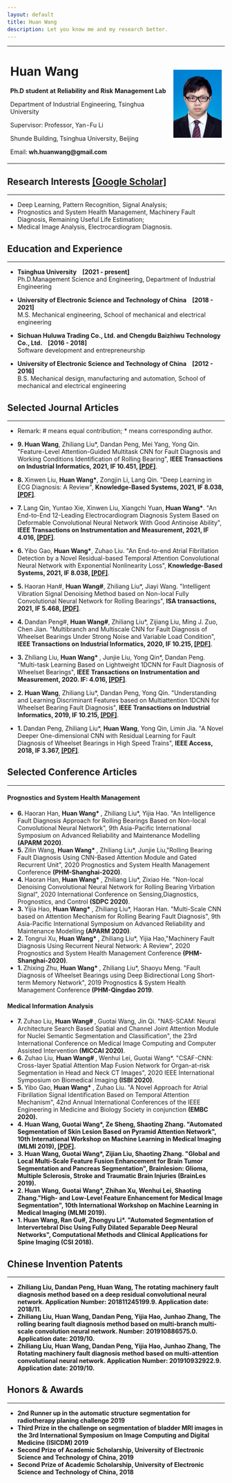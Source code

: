 ```yaml
---
layout: default
title: Huan Wang
description: Let you know me and my research better.
---
```


<table border="0">
  <tr>
    <td width="75%">
      <h1>Huan Wang</h1>
      <p><b>Ph.D student at Reliability and Risk Management Lab</b></p>
      <p>Department of Industrial Engineering, Tsinghua University</p>
      <p>Supervisor: Professor, Yan-Fu Li</p>
      <p>Shunde Building, Tsinghua University, Beijing</p>
      <p>Email: <b>wh.huanwang@gmail.com</b></p>
    </td>
    <td width="25%">
      <img src="image/WangHuan.jpg" width="100%">
    </td>
  </tr>
</table>

## Research Interests [[Google Scholar]](https://scholar.google.com.hk/citations?user=Um0g-XMAAAAJ&hl=zh-CN&authuser=1)
* * *
* Deep Learning, Pattern Recognition, Signal Analysis;
* Prognostics and System Health Management, Machinery Fault Diagnosis, Remaining Useful Life Estimation;
* Medical Image Analysis, Electrocardiogram Diagnosis.

## Education and Experience
* * *
* <b>Tsinghua University &nbsp;&nbsp;&nbsp;[2021 - present]</b>   
Ph.D.Management Science and Engineering, Department of Industrial Engineering

* <b>University of Electronic Science and Technology of China &nbsp;&nbsp;&nbsp;[2018 - 2021]</b>   
M.S. Mechanical engineering, School of mechanical and electrical engineering

* <b>Sichuan Huluwa Trading Co., Ltd. and Chengdu Baizhiwu Technology Co., Ltd. &nbsp;&nbsp;&nbsp;[2016 - 2018]</b>   
Software development and entrepreneurship

* <b>University of Electronic Science and Technology of China &nbsp;&nbsp;&nbsp;[2012 - 2016]</b>   
B.S. Mechanical design, manufacturing and automation, School of mechanical and electrical engineering


## Selected Journal Articles
* * *
* Remark: # means equal contribution; * means corresponding author.

* <b>9. Huan Wang</b>, Zhiliang Liu*, Dandan Peng, Mei Yang, Yong Qin. "Feature-Level Attention-Guided Multitask CNN for Fault Diagnosis and Working Conditions Identification of Rolling Bearing", <b>IEEE Transactions on Industrial Informatics, 2021, IF 10.451, [[PDF]](https://ieeexplore.ieee.org/document/9372133)</b>.
* <b>8. </b>Xinwen Liu, <b>Huan Wang*</b>, Zongjin Li, Lang Qin. "Deep Learning in ECG Diagnosis: A Review", <b>Knowledge-Based Systems, 2021, IF 8.038, [[PDF]](https://www.sciencedirect.com/science/article/abs/pii/S0950705121004494)</b>.
* <b>7. </b>Lang Qin, Yuntao Xie, Xinwen Liu, Xiangchi Yuan, <b>Huan Wang*</b>. "An End-to-End 12-Leading Electrocardiogram Diagnosis System Based on Deformable Convolutional Neural Network With Good Antinoise Ability", <b>IEEE Transactions on Instrumentation and Measurement, 2021, IF 4.016, [[PDF]](https://ieeexplore.ieee.org/document/9406046/)</b>.
* <b>6. </b>Yibo Gao, <b>Huan Wang*</b>, Zuhao Liu. "An End-to-end Atrial Fibrillation Detection by a Novel Residual-based Temporal Attention Convolutional Neural Network with Exponential Nonlinearity Loss", <b>Knowledge-Based Systems, 2021, IF 8.038, [[PDF]](https://www.sciencedirect.com/science/article/abs/pii/S0950705120307188)</b>.
* <b>5. </b>Haoran Han#, <b>Huan Wang#</b>, Zhiliang Liu*, Jiayi Wang. "Intelligent Vibration Signal Denoising Method based on Non-local Fully Convolutional Neural Network for Rolling Bearings", <b>ISA transactions, 2021, IF 5.468, [[PDF]](https://www.sciencedirect.com/science/article/abs/pii/S0019057821002196)</b>.
* <b>4. </b>Dandan Peng#, <b>Huan Wang#</b>, Zhiliang Liu*, Zijiang Liu, Ming J. Zuo, Chen Jian. "Multibranch and Multiscale CNN for Fault Diagnosis of Wheelset Bearings Under Strong Noise and Variable Load Condition", <b>IEEE Transactions on Industrial Informatics, 2020, IF 10.215, [[PDF]](https://ieeexplore.ieee.org/document/8962243)</b>.
* <b>3. </b>Zhiliang Liu, <b>Huan Wang* </b>, Junjie Liu, Yong Qin*, Dandan Peng. "Multi-task Learning Based on Lightweight 1DCNN for Fault Diagnosis of Wheelset Bearings", <b> IEEE Transactions on Instrumentation and Measurement, 2020. IF: 4.016, [[PDF]](https://ieeexplore.ieee.org/document/9178459)</b>.
* <b>2. Huan Wang</b>, Zhiliang Liu*, Dandan Peng, Yong Qin. "Understanding and Learning Discriminant Features based on Multiattention 1DCNN for Wheelset Bearing Fault Diagnosis", <b>IEEE Transactions on Industrial Informatics, 2019, IF 10.215, [[PDF]](https://ieeexplore.ieee.org/document/8911240)</b>.
* <b>1. </b>Dandan Peng, Zhiliang Liu*, <b>Huan Wang</b>, Yong Qin, Limin Jia. "A Novel Deeper One-dimensional CNN with Residual Learning for Fault Diagnosis of Wheelset Bearings in High Speed Trains", <b>IEEE Access, 2018, IF 3.367, [[PDF]](https://ieeexplore.ieee.org/document/8584445)</b>.


## Selected Conference Articles
* * *
#### Prognostics and System Health Management

* <b>6. </b>Haoran Han, <b>Huan Wang* </b>, Zhiliang Liu*, Yijia Hao. "An Intelligence Fault Diagnosis Approach for Rolling Bearings Based on Non-local Convolutional Neural Network", 9th Asia-Pacific International Symposium on Advanced Reliability and Maintenance Modelling <b>(APARM 2020)</b>.
* <b>5. </b>Zilin Wang, <b>Huan Wang* </b>, Zhiliang Liu*, Junjie Liu,"Rolling Bearing Fault Diagnosis Using CNN-Based Attention Module and Gated Recurrent Unit", 2020 Prognostics and System Health Management Conference <b>(PHM-Shanghai-2020)</b>.
* <b>4. </b>Haoran Han, <b>Huan Wang* </b>, Zhiliang Liu*, Zixiao He. "Non-local Denoising Convolutional Neural Network for Rolling Bearing Virbation Signal", 2020 International Conference on Sensing,Diagnostics, Prognostics, and Control <b>(SDPC 2020)</b>.
* <b>3. </b>Yijia Hao, <b>Huan Wang* </b>, Zhiliang Liu*, Haoran Han. "Multi-Scale CNN based on Attention Mechanism for Rolling Bearing Fault Diagnosis", 9th Asia-Pacific International Symposium on Advanced Reliability and Maintenance Modelling <b>(APARM 2020)</b>.
* <b>2. </b>Tongrui Xu, <b>Huan Wang* </b>, Zhiliang Liu*, Yijia Hao,"Machinery Fault Diagnosis Using Recurrent Neural Network: A Review", 2020 Prognostics and System Health Management Conference <b>(PHM-Shanghai-2020)</b>.
* <b>1. </b>Zhixing Zhu, <b>Huan Wang* </b>, Zhiliang Liu*, Shaoyu Meng. "Fault Diagnosis of Wheelset Bearings using Deep Bidirectional Long Short-term Memory Network", 2019 Prognostics & System Health Management Conference <b>(PHM-Qingdao 2019</b>.

#### Medical Information Analysis

* <b>7. </b>Zuhao Liu, <b>Huan Wang# </b>, Guotai Wang, Jin Qi. "NAS-SCAM: Neural Architecture Search Based Spatial and Channel Joint Attention Module for Nuclei Semantic Segmentation and Classification", the 23rd International Conference on Medical Image Computing and Computer Assisted Intervention <b>(MICCAI 2020)</b>.
* <b>6. </b>Zuhao Liu, <b>Huan Wang# </b>, Wenhui Lei, Guotai Wang*. "CSAF-CNN: Cross-layer Spatial Attention Map Fusion Network for Organ-at-risk Segmentation in Head and Neck CT Images", 2020 IEEE International Symposium on Biomedical Imaging <b>(ISBI 2020)</b>.
* <b>5. </b>Yibo Gao, <b>Huan Wang* </b>, Zuhao Liu. "A Novel Approach for Atrial Fibrillation Signal Identification Based on Temporal Attention Mechanism", 42nd Annual International Conferences of the IEEE Engineering in Medicine and Biology Society in conjunction <b>(EMBC 2020).
* <b>4. Huan Wang</b>, Guotai Wang*, Ze Sheng, Shaoting Zhang. "Automated Segmentation of Skin Lesion Based on Pyramid Attention Network", 10th International Workshop on Machine Learning in Medical Imaging <b>(MLMI 2019), [[PDF]](https://link.springer.com/content/pdf/10.1007%2F978-3-030-32692-0_50.pdf)</b>.
* <b>3. Huan Wang</b>, Guotai Wang*, Zijian Liu, Shaoting Zhang. "Global and Local Multi-Scale Feature Fusion Enhancement for Brain Tumor Segmentation and Pancreas Segmentation", Brainlesion: Glioma, Multiple Sclerosis, Stroke and Traumatic Brain Injuries <b>(BrainLes 2019)</b>.
* <b>2. Huan Wang</b>, Guotai Wang*, Zhihan Xu, Wenhui Lei, Shaoting Zhang."High- and Low-Level Feature Enhancement for Medical Image Segmentation", 10th International Workshop on Machine Learning in Medical Imaging <b>(MLMI 2019)</b>.
* <b>1. Huan Wang</b>, Ran Gu#, Zhongyu Li*. "Automated Segmentation of Intervertebral Disc Using Fully Dilated Separable Deep Neural Networks", Computational Methods and Clinical Applications for Spine Imaging <b>(CSI 2018)</b>.

  
## Chinese Invention Patents
* * *
* Zhiliang Liu, Dandan Peng, <b>Huan Wang</b>, The rotating machinery fault diagnosis method based on a deep residual convolutional neural network. Application Number: 201811245199.9. Application date: 2018/11.
* Zhiliang Liu, <b>Huan Wang</b>, Dandan Peng, Yijia Hao, Junhao Zhang, The rolling bearing fault diagnosis method based on multi-branch multi-scale convolution neural network. Number: 201910886575.0. Application date: 2019/10.
* Zhiliang Liu, <b>Huan Wang</b>, Dandan Peng, Yijia Hao, Junhao Zhang, The Rotating machinery fault diagnosis method based on multi-attention convolutional neural network. Application Number: 201910932922.9. Application date: 2019/10.

  
## Honors & Awards
* * *
* 2nd Runner up in the automatic structure segmentation for radiotherapy planing challenge 2019
* Third Prize in the challenge on segmentation of bladder MRI images in the 3rd International Symposium on Image Computing and Digital Medicine (ISICDM) 2019
* Second Prize of Academic Scholarship, University of Electronic Science and Technology of China, 2019
* Second Prize of Academic Scholarship, University of Electronic Science and Technology of China, 2018

